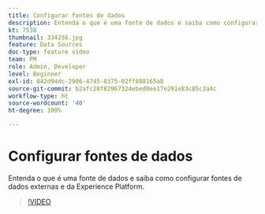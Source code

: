 ```yaml
---
title: Configurar fontes de dados
description: Entenda o que é uma fonte de dados e saiba como configurar fontes de dados externas e da Experience Platform.
kt: 7538
thumbnail: 334256.jpg
feature: Data Sources
doc-type: feature video
team: PM
role: Admin, Developer
level: Beginner
exl-id: 042d94dc-2906-4745-8375-02ff888165a8
source-git-commit: b2afc28f82967324ebed0ee17e291e83c85c3a4c
workflow-type: ht
source-wordcount: '40'
ht-degree: 100%

---
```


# Configurar fontes de dados

Entenda o que é uma fonte de dados e saiba como configurar fontes de dados externas e da Experience Platform.

>[!VIDEO](https://video.tv.adobe.com/v/334256?quality=12&learn=on)
